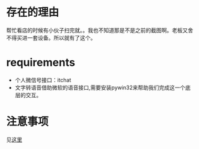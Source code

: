 # 存在的理由

帮忙看店的时候有小伙子扫完就。。我也不知道那是不是之前的截图啊。老板又舍不得买进一套设备。所以就有了这个。

# requirements
* 个人微信号接口：itchat
* 文字转语音借助微软的语音接口,需要安装pywin32来帮助我们完成这一个底层的交互。

# 注意事项
见[这里](http://www.zhuojiayuan.com/?p=1295)

